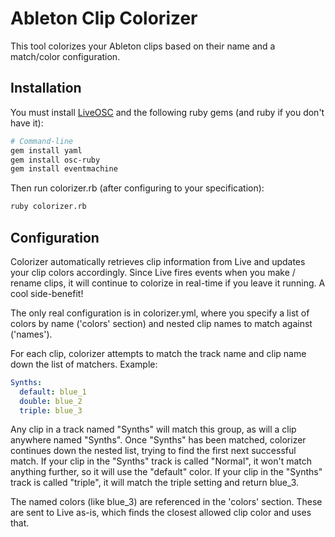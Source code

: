 # Ableton Clip Colorizer

This tool colorizes your Ableton clips based on their name and a match/color configuration.

## Installation

You must install [LiveOSC]('http://livecontrol.q3f.org/ableton-liveapi/liveosc/') and the following ruby gems (and ruby if you don't have it):

```bash
# Command-line
gem install yaml
gem install osc-ruby
gem install eventmachine
```

Then run colorizer.rb (after configuring to your specification):

```bash
ruby colorizer.rb
```

## Configuration

Colorizer automatically retrieves clip information from Live and updates your clip colors accordingly. Since Live fires events when you make / rename clips, it will continue to colorize in real-time if you leave it running. A cool side-benefit!

The only real configuration is in colorizer.yml, where you specify a list of colors by name ('colors' section) and nested clip names to match against ('names').

For each clip, colorizer attempts to match the track name and clip name down the list of matchers. Example:

```yaml
Synths:
  default: blue_1
  double: blue_2
  triple: blue_3
```

Any clip in a track named "Synths" will match this group, as will a clip anywhere named "Synths". Once "Synths" has been matched, colorizer continues down the nested list, trying to find the first next successful match. If your clip in the "Synths" track is called "Normal", it won't match anything further, so it will use the "default" color. If your clip in the "Synths" track is called "triple", it will match the triple setting and return blue_3.

The named colors (like blue_3) are referenced in the 'colors' section. These are sent to Live as-is, which finds the closest allowed clip color and uses that.
